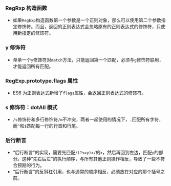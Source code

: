 ### RegRxp 构造函数

- 如果`RegExp`构造函数第一个参数是一个正则对象，那么可以使用第二个参数指定修饰符。而且，返回的正则表达式会忽略原有的正则表达式的修饰符，只使用新指定的修饰符。

### y 修饰符

- 单单一个`y`修饰符对`match`方法，只能返回第一个匹配，必须与`g`修饰符联用，才能返回所有匹配。

### RegExp.prototype.flags 属性

- ES6 为正则表达式新增了`flags`属性，会返回正则表达式的修饰符。

### s 修饰符：dotAll 模式

- `/s`修饰符和多行修饰符`/m`不冲突，两者一起使用的情况下，`.`匹配所有字符，而`^`和`$`匹配每一行的行首和行尾。

### 后行断言

- “后行断言”的实现，需要先匹配`/(?<=y)x/`的`x`，然后再回到左边，匹配`y`的部分。这种“先右后左”的执行顺序，与所有其他正则操作相反，导致了一些不符合预期的行为。
- “后行断言”的反斜杠引用，也与通常的顺序相反，必须放在对应的那个括号之前。

### 